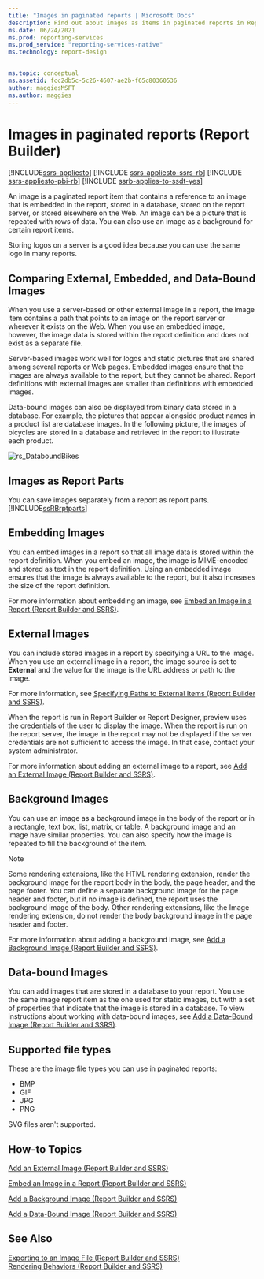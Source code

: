 ```yaml
---
title: "Images in paginated reports | Microsoft Docs"
description: Find out about images as items in paginated reports in Report Builder. These items contain a reference to an image embedded in a report or stored in a database.
ms.date: 06/24/2021
ms.prod: reporting-services
ms.prod_service: "reporting-services-native"
ms.technology: report-design


ms.topic: conceptual
ms.assetid: fcc2db5c-5c26-4607-ae2b-f65c80360536
author: maggiesMSFT
ms.author: maggies
---
```

# Images in paginated reports (Report Builder)

[!INCLUDE[ssrs-appliesto](../../includes/ssrs-appliesto.md)] [!INCLUDE [ssrs-appliesto-ssrs-rb](../../includes/ssrs-appliesto-ssrs-rb.md)] [!INCLUDE [ssrs-appliesto-pbi-rb](../../includes/ssrs-appliesto-pbi-rb.md)] [!INCLUDE [ssrb-applies-to-ssdt-yes](../../includes/ssrb-applies-to-ssdt-yes.md)]

An image is a paginated report item that contains a reference to an image that is embedded in the report, stored in a database, stored on the report server, or stored elsewhere on the Web. An image can be a picture that is repeated with rows of data. You can also use an image as a background for certain report items.  
  
Storing logos on a server is a good idea because you can use the same logo in many reports.  
  
##  <a name="ComparingImages"></a> Comparing External, Embedded, and Data-Bound Images  
 When you use a server-based or other external image in a report, the image item contains a path that points to an image on the report server or wherever it exists on the Web. When you use an embedded image, however, the image data is stored within the report definition and does not exist as a separate file.  
  
 Server-based images work well for logos and static pictures that are shared among several reports or Web pages. Embedded images ensure that the images are always available to the report, but they cannot be shared. Report definitions with external images are smaller than definitions with embedded images.  
  
 Data-bound images can also be displayed from binary data stored in a database. For example, the pictures that appear alongside product names in a product list are database images. In the following picture, the images of bicycles are stored in a database and retrieved in the report to illustrate each product.  
  
 ![rs_DataboundBikes](../../reporting-services/report-design/media/rs-databoundbikes.gif "rs_DataboundBikes")  
  
  
##  <a name="ImagesReportParts"></a> Images as Report Parts  
 You can save images separately from a report as report parts. [!INCLUDE[ssRBrptparts](../../includes/ssrbrptparts-md.md)]  
  
  
##  <a name="EmbedImages"></a> Embedding Images  
 You can embed images in a report so that all image data is stored within the report definition. When you embed an image, the image is MIME-encoded and stored as text in the report definition. Using an embedded image ensures that the image is always available to the report, but it also increases the size of the report definition.  
  
 For more information about embedding an image, see [Embed an Image in a Report &#40;Report Builder and SSRS&#41;](../../reporting-services/report-design/embed-an-image-in-a-report-report-builder-and-ssrs.md).  
  
  
##  <a name="ExternalImages"></a> External Images  
 You can include stored images in a report by specifying a URL to the image. When you use an external image in a report, the image source is set to **External** and the value for the image is the URL address or path to the image.  
  
 For more information, see [Specifying Paths to External Items &#40;Report Builder and SSRS&#41;](../../reporting-services/report-design/specifying-paths-to-external-items-report-builder-and-ssrs.md).  
  
 When the report is run in Report Builder or Report Designer, preview uses the credentials of the user to display the image. When the report is run on the report server, the image in the report may not be displayed if the server credentials are not sufficient to access the image. In that case, contact your system administrator.  
  
 For more information about adding an external image to a report, see [Add an External Image &#40;Report Builder and SSRS&#41;](../../reporting-services/report-design/add-an-external-image-report-builder-and-ssrs.md).  
  
  
##  <a name="BackgroundImages"></a> Background Images  
 You can use an image as a background image in the body of the report or in a rectangle, text box, list, matrix, or table. A background image and an image have similar properties. You can also specify how the image is repeated to fill the background of the item.  
  
> [!NOTE]  
>  Some rendering extensions, like the HTML rendering extension, render the background image for the report body in the body, the page header, and the page footer. You can define a separate background image for the page header and footer, but if no image is defined, the report uses the background image of the body. Other rendering extensions, like the Image rendering extension, do not render the body background image in the page header and footer.  
  
 For more information about adding a background image, see [Add a Background Image &#40;Report Builder and SSRS&#41;](../../reporting-services/report-design/add-a-background-image-report-builder-and-ssrs.md).  
  
  
##  <a name="DataboundImages"></a> Data-bound Images  
 You can add images that are stored in a database to your report. You use the same image report item as the one used for static images, but with a set of properties that indicate that the image is stored in a database. To view instructions about working with data-bound images, see [Add a Data-Bound Image &#40;Report Builder and SSRS&#41;](../../reporting-services/report-design/add-a-data-bound-image-report-builder-and-ssrs.md).  

## Supported file types

These are the image file types you can use in paginated reports:

- BMP
- GIF
- JPG
- PNG
 
SVG files aren't supported.
 
##  <a name="HowTo"></a> How-to Topics  
 [Add an External Image &#40;Report Builder and SSRS&#41;](../../reporting-services/report-design/add-an-external-image-report-builder-and-ssrs.md)  
  
 [Embed an Image in a Report &#40;Report Builder and SSRS&#41;](../../reporting-services/report-design/embed-an-image-in-a-report-report-builder-and-ssrs.md)  
  
 [Add a Background Image &#40;Report Builder and SSRS&#41;](../../reporting-services/report-design/add-a-background-image-report-builder-and-ssrs.md)  
  
 [Add a Data-Bound Image &#40;Report Builder and SSRS&#41;](../../reporting-services/report-design/add-a-data-bound-image-report-builder-and-ssrs.md)  
  
  
## See Also  
 [Exporting to an Image File &#40;Report Builder and SSRS&#41;](../../reporting-services/report-builder/exporting-to-an-image-file-report-builder-and-ssrs.md)   
 [Rendering Behaviors &#40;Report Builder  and SSRS&#41;](../../reporting-services/report-design/rendering-behaviors-report-builder-and-ssrs.md)  
  
  
